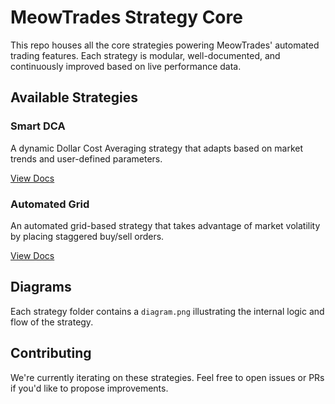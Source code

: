 # MeowTrades Strategy Core

This repo houses all the core strategies powering MeowTrades' automated trading features. Each strategy is modular, well-documented, and continuously improved based on live performance data.

## Available Strategies

### Smart DCA
A dynamic Dollar Cost Averaging strategy that adapts based on market trends and user-defined parameters.

[View Docs](./Smart%20DCA/README.md)

### Automated Grid
An automated grid-based strategy that takes advantage of market volatility by placing staggered buy/sell orders.

[View Docs](./Automated%20Grid/README.md)

## Diagrams

Each strategy folder contains a `diagram.png` illustrating the internal logic and flow of the strategy.

## Contributing

We're currently iterating on these strategies. Feel free to open issues or PRs if you'd like to propose improvements.
